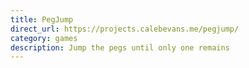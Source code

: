 ```yaml
---
title: PegJump
direct_url: https://projects.calebevans.me/pegjump/
category: games
description: Jump the pegs until only one remains
---
```

